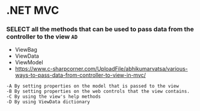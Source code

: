 # .NET MVC

### SELECT all the methods that can be used to pass data from the controller to the view ```AD```
- ViewBag
- ViewData
- ViewModel
- https://www.c-sharpcorner.com/UploadFile/abhikumarvatsa/various-ways-to-pass-data-from-controller-to-view-in-mvc/
```
-A By setting properties on the model that is passed to the view
-B By setting properties on the web controls that the view contains.
-C By using the view's help methods
-D By using ViewData dictionary
```

